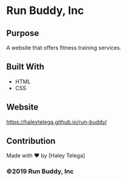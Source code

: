 # Run Buddy, Inc

## Purpose
A website that offers fitness training services.

## Built With
* HTML
* CSS

## Website
https://haleytelega.github.io/run-buddy/

## Contribution
Made with ❤️ by [Haley Telega]

### ©️2019 Run Buddy, Inc 
